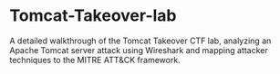 # Tomcat-Takeover-lab
A detailed walkthrough of the Tomcat Takeover CTF lab, analyzing an Apache Tomcat server attack using Wireshark and mapping attacker techniques to the MITRE ATT&amp;CK framework.
